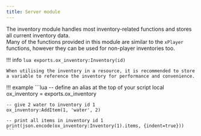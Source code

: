 ```yaml
---
title: Server module
---
```

The inventory module handles most inventory-related functions and stores all current inventory data.  
Many of the functions provided in this module are similar to the `xPlayer` functions, however they can be used for non-player inventories too.

!!! info
	```lua
	exports.ox_inventory:Inventory(id)
	```
	
	When utilising the inventory in a resource, it is recommended to store a variable to reference the inventory for performance and convenience.

!!! example
	```lua
	-- define an alias at the top of your script
	local ox_inventory = exports.ox_inventory

	-- give 2 water to inventory id 1
	ox_inventory:AddItem(1, 'water', 2)
	
	-- print all items in inventory id 1
	print(json.encode(ox_inventory:Inventory(1).items, {indent=true}))
	```
